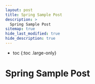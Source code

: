 ```yaml
---
layout: post
title: Spring Sample Post
description: >
  Spring Sample Post
sitemap: true
hide_last_modified: true
hide_description: true
---
```


* toc
{:toc .large-only}

# Spring Sample Post
